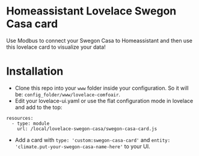 # Homeassistant Lovelace Swegon Casa card

Use Modbus to connect your Swegon Casa to Homeassistant and then use this lovelace card to visualize your data!

# Installation

* Clone this repo into your `www` folder inside your configuration. So it will be: `config_folder/www/lovelace-comfoair`. 
* Edit your lovelace-ui.yaml or use the flat configuration mode in lovelace and add to the top:
```
resources:
  - type: module
    url: /local/lovelace-swegon-casa/swegon-casa-card.js
```
* Add a card with `type: 'custom:swegon-casa-card'` and `entity: 'climate.put-your-swegon-casa-name-here'` to your UI.

